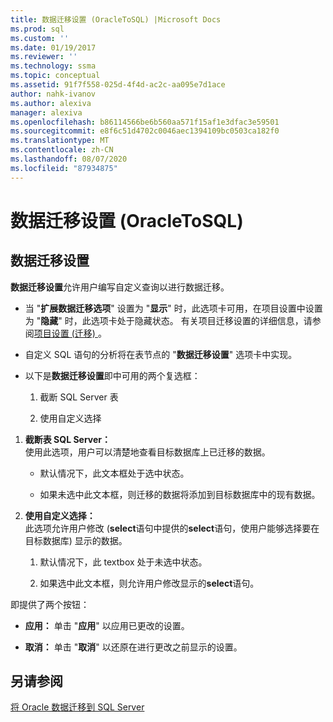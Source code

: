 ```yaml
---
title: 数据迁移设置 (OracleToSQL) |Microsoft Docs
ms.prod: sql
ms.custom: ''
ms.date: 01/19/2017
ms.reviewer: ''
ms.technology: ssma
ms.topic: conceptual
ms.assetid: 91f7f558-025d-4f4d-ac2c-aa095e7d1ace
author: nahk-ivanov
ms.author: alexiva
manager: alexiva
ms.openlocfilehash: b86114566be6b560aa571f15af1e3dfac3e59501
ms.sourcegitcommit: e8f6c51d4702c0046aec1394109bc0503ca182f0
ms.translationtype: MT
ms.contentlocale: zh-CN
ms.lasthandoff: 08/07/2020
ms.locfileid: "87934875"
---
```

# <a name="data-migration-settings-oracletosql"></a>数据迁移设置 (OracleToSQL)
  
## <a name="data-migration-settings"></a>数据迁移设置  
**数据迁移设置**允许用户编写自定义查询以进行数据迁移。  
  
-   当 "**扩展数据迁移选项**" 设置为 "**显示**" 时，此选项卡可用，在项目设置中设置为 "**隐藏**" 时，此选项卡处于隐藏状态。 有关项目迁移设置的详细信息，请参阅[项目设置 (迁移) ](https://msdn.microsoft.com/fcd6b988-633b-4b2b-9f36-6368b5e86b60) 。  
  
-   自定义 SQL 语句的分析将在表节点的 "**数据迁移设置**" 选项卡中实现。  
  
-   以下是**数据迁移设置**即中可用的两个复选框：  
  
    1.  截断 SQL Server 表  
  
    2.  使用自定义选择  
  
1.  **截断表 SQL Server：**  
     使用此选项，用户可以清楚地查看目标数据库上已迁移的数据。  
  
    -   默认情况下，此文本框处于选中状态。  
  
    -   如果未选中此文本框，则迁移的数据将添加到目标数据库中的现有数据。  
  
2.  **使用自定义选择：**  
     此选项允许用户修改 (**select**语句中提供的**select**语句，使用户能够选择要在目标数据库) 显示的数据。  
  
    1.  默认情况下，此 textbox 处于未选中状态。  
  
    2.  如果选中此文本框，则允许用户修改显示的**select**语句。  
  
即提供了两个按钮：  
  
-   **应用：** 单击 "**应用**" 以应用已更改的设置。  
  
-   **取消：** 单击 "**取消**" 以还原在进行更改之前显示的设置。  
  
## <a name="see-also"></a>另请参阅  
[将 Oracle 数据迁移到 SQL Server](migrating-oracle-data-into-sql-server-oracletosql.md)  
  
